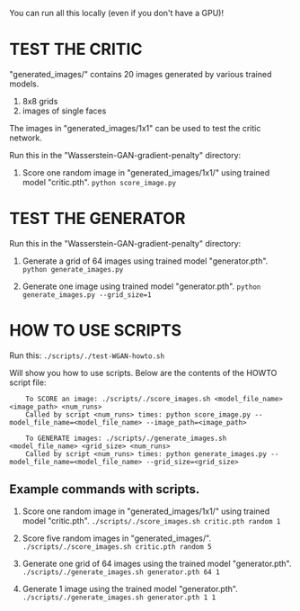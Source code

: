 You can run all this locally (even if you don't have a GPU)!

# TEST THE CRITIC
"generated_images/" contains 20 images generated by various trained models.
1) 8x8 grids
2) images of single faces

The images in "generated_images/1x1" can be used to test the critic network.

Run this in the "Wasserstein-GAN-gradient-penalty" directory:
1) Score one random image in "generated_images/1x1/" using trained model "critic.pth".
    `python score_image.py`


# TEST THE GENERATOR
Run this in the "Wasserstein-GAN-gradient-penalty" directory:
1) Generate a grid of 64 images using trained model "generator.pth".
    `python generate_images.py`

2) Generate one image using trained model "generator.pth".
    `python generate_images.py --grid_size=1`


# HOW TO USE SCRIPTS
Run this:
    `./scripts/./test-WGAN-howto.sh`

Will show you how to use scripts. Below are the contents of the HOWTO script file:

        To SCORE an image: ./scripts/./score_images.sh <model_file_name> <image_path> <num_runs>
        Called by script <num_runs> times: python score_image.py --model_file_name=<model_file_name> --image_path=<image_path>

        To GENERATE images: ./scripts/./generate_images.sh <model_file_name> <grid_size> <num_runs>
        Called by script <num_runs> times: python generate_images.py --model_file_name=<model_file_name> --grid_size=<grid_size>

## Example commands with scripts.
1) Score one random image in "generated_images/1x1/" using trained model "critic.pth".
    `./scripts/./score_images.sh critic.pth random 1`

2) Score five random images in "generated_images/".
    `./scripts/./score_images.sh critic.pth random 5`

3) Generate one grid of 64 images using the trained model "generator.pth".
    `./scripts/./generate_images.sh generator.pth 64 1`

3) Generate 1 image using the trained model "generator.pth".
    `./scripts/./generate_images.sh generator.pth 1 1`
